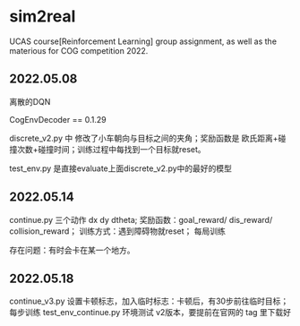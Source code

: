 # sim2real
UCAS course[Reinforcement Learning] group assignment, as well as  the materious for COG competition 2022.

## 2022.05.08
离散的DQN

CogEnvDecoder == 0.1.29

discrete_v2.py 中 修改了小车朝向与目标之间的夹角；奖励函数是 欧氏距离+碰撞次数+碰撞时间；训练过程中每找到一个目标就reset。

test_env.py 是直接evaluate上面discrete_v2.py中的最好的模型

## 2022.05.14

continue.py 三个动作 dx  dy  dtheta; 奖励函数：goal_reward/ dis_reward/ collision_reward； 训练方式：遇到障碍物就reset； 每局训练

存在问题：有时会卡在某一个地方。

## 2022.05.18

continue_v3.py 设置卡顿标志，加入临时标志：卡顿后，有30步前往临时目标； 每步训练
test_env_continue.py 环境测试 v2版本，要提前在官网的 tag 里下载好


